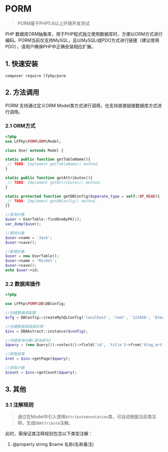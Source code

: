 # PORM
> PORM基于PHP5.6以上环境开发测试

PHP 数据库ORM抽象库，用于PHP程式独立使用数据库时，方便以ORM方式进行编码。PORM当前仅支持MySQL，且以MySQLi或PDO方式进行链接（建议使用PDO），请用户确保PHP中正确安装相应扩展。

## 1. 快速安装

```shell
composer require lfphp/porm
```

## 2. 方法调用

PORM 支持通过定义ORM Model类方式进行调用，也支持直接链接数据库方式进行调用。

### 2.1 ORM方式

```php
<?php
use LFPhp\PORM\ORM\Model;

class User extends Model {

static public function getTableName(){
 // TODO: Implement getTableName() method.
}

static public function getAttributes(){
 // TODO: Implement getAttributes() method.
}

static protected function getDBConfig($operate_type = self::OP_READ){
 // TODO: Implement getDBConfig() method.
}}

//查询对象 
$user = UserTable::findOneByPK(1);
var_dump($user);

//更改对象
$user->name = 'Jack';
$user->save();

//新增对象
$user = new UserTable();
$user->name = 'Michel';
$user->save();
echo $user->id;
```

### 2.2 数据库操作

```php
<?php

use LFPhp\PORM\DB\DBConfig;

//创建数据库配置
$cfg = DBConfig::createMySQLConfig('localhost', 'root', '123456', 'blog');

//创建数据库链接实例
$ins = DBAbstract::instance($config);

//创建查询对象(查询语句)
$query = (new Query())->select()->field('id', 'title')->from('blog_article');

//获取结果
$ret = $ins->getPage($query);

//获取计数
$count = $ins->getCount($query);
```

## 3. 其他
### 3.1 注解规则
> 通过在Model中引入使用`AttributeAnnotation`类，可自动根据当前类注释，生成`DBAttribute`注解。

此时，需保证类注释规则包含以下类型注解：

1. @property string $name 名称(名称备注)